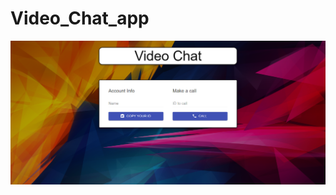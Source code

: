 # Video_Chat_app

<img src="https://raw.githubusercontent.com/AnilNITT/Video_Chat_app/master/Screenshot%202022-01-31%20130129.png" />
